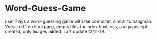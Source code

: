 # Word-Guess-Game
user Plays a word-guessing game with the computer, similar to hangman.
Version 0.1  no html page, empty files for index.html, css, and javascript created, only
Images added. Last update 12/11-19.
